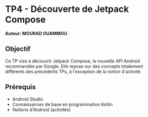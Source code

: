 # TP4 - Découverte de Jetpack Compose

**Auteur: MOURAD OUAMMOU**

## Objectif
Ce TP vise à découvrir Jetpack Compose, la nouvelle API Android recommandée par Google. Elle repose sur des concepts totalement différents des précédents TPs, à l'exception de la notion d'activité.

## Prérequis
- Android Studio
- Connaissances de base en programmation Kotlin
- Notions d'Android (activités)


